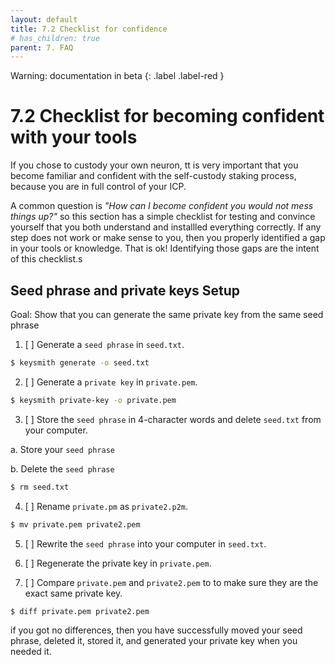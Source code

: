 ```yaml
---
layout: default
title: 7.2 Checklist for confidence
# has_children: true
parent: 7. FAQ
---
```

Warning: documentation in beta
{: .label .label-red }

# 7.2 Checklist for becoming confident with your tools

If you chose to custody your own neuron, tt is very important that you become familiar and confident with the self-custody staking process, because you are in full control of your ICP.

A common question is *"How can I become confident you would not mess things up?"* so this section has a simple checklist for testing and convince yourself that you both understand and installled everything correctly. If any step does not work or make sense to you, then you properly identified a gap in your tools or knowledge. That is ok! Identifying those gaps are the intent of this checklist.s

## Seed phrase and private keys Setup

Goal: Show that you can generate the same private key from the same seed phrase

1. [ ] Generate a `seed phrase` in `seed.txt`.

```bash
$ keysmith generate -o seed.txt
```

2. [ ] Generate a `private key` in `private.pem`.

```bash
$ keysmith private-key -o private.pem
```

3. [ ] Store the `seed phrase` in 4-character words and delete `seed.txt` from your computer.

a. Store your `seed phrase`

b. Delete the `seed phrase`

```bash
$ rm seed.txt
```

4. [ ] Rename `private.pm` as `private2.p2m`.

```bash
$ mv private.pem private2.pem
```

5. [ ] Rewrite the `seed phrase` into your computer in `seed.txt`.

6. [ ] Regenerate the private key in `private.pem`.

7. [ ] Compare `private.pem` and `private2.pem` to to make sure they are the exact same private key.

```bash
$ diff private.pem private2.pem
```

if you got no differences, then you have  successfully moved your seed phrase, deleted it, stored it, and generated your private key when you needed it.
